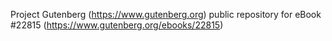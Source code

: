 Project Gutenberg (https://www.gutenberg.org) public repository for eBook #22815 (https://www.gutenberg.org/ebooks/22815)

